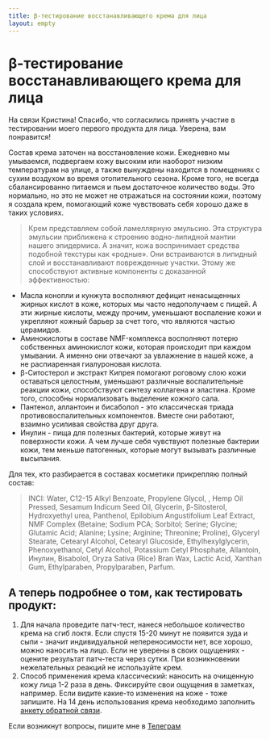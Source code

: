 ```yaml
---
title: β-тестирование восстанавливающего крема для лица
layout: empty
---
```


# β-тестирование восстанавливающего крема для лица

На связи Кристина! Спасибо, что согласились принять участие в тестировании моего первого продукта для лица. Уверена, вам понравится!

Состав крема заточен на восстановление кожи. Ежедневно мы умываемся, подвергаем кожу высоким или наоборот низким температурам на улице, а также вынуждены находится в помещениях с сухим воздухом во время отопительного сезона. Кроме того, не всегда сбалансированно питаемся и пьем достаточное количество воды. Это нормально, но это не может не отражаться на состоянии кожи, поэтому я создала крем, помогающий коже чувствовать себя хорошо даже в таких условиях.

> Крем представляем собой ламеллярную эмульсию. Эта структура эмульсии приближена к строению водно-липидной мантии нашего эпидермиса. А значит, кожа воспринимает средства подобной текстуры как «родные». Они встраиваются в липидный слой и восстанавливают поврежденные участки. Этому же способствуют активные компоненты с доказанной эффективностью:

* Масла конопли и кунжута восполняют дефицит ненасыщенных жирных кислот в коже, которых мы часто недополучаем с пищей. А эти жирные кислоты, между прочим, уменьшают воспаление кожи и укрепляют кожный барьер за счет того, что являются частью церамидов.
* Аминокислоты в составе NMF-комплекса восполняют потерю собственных аминокислот кожи, которая происходит при каждом умывании. А именно они отвечают за увлажнение в нашей коже, а не распиаренная гиалуроновая кислота.
* β-Ситостерол и экстракт Кипрея помогают роговому слою кожи оставаться целостным, уменьшают различные воспалительные реакции кожи, способствуют синтезу коллагена и эластина. Кроме того, способны нормализовать выделение кожного сала.
* Пантенол, аллантоин и бисаболол - это классическая триада противовоспалительных компонентов. Вместе они работают, взаимно усиливая свойства друг друга. 
* Инулин - пища для полезных бактерий, которые живут на поверхности кожи. А чем лучше себя чувствуют полезные бактерии кожи, тем меньше патогенных, которые могут вызывать различные высыпания.

Для тех, кто разбирается в составах косметики прикрепляю полный состав:
> INCI: Water, C12-15 Alkyl Benzoate, Propylene Glycol, , Hemp Oil Pressed, Sesamum Indicum Seed Oil, Glycerin, β-Sitosterol, Hydroxyethyl urea, Panthenol, Epilobium Angustifolium Leaf Extract, NMF Complex (Betaine; Sodium PCA; Sorbitol; Serine; Glycine; Glutamic Acid; Alanine; Lysine; Arginine; Threonine; Proline), Glyceryl Stearate, Cetearyl Alcohol, Cetearyl Gluсoside, Ethylhexylglycerin, Phenoxyethanol, Cetyl Alcohol, Potassium Cetyl Phosphate, Allantoin, Инулин,  Bisabolol, Oryza Sativa (Rice) Bran Wax, Lactic Acid, Xanthan Gum, Ethylparaben, Propylparaben, Parfum.

## А теперь подробнее о том, как тестировать продукт:

1. Для начала проведите патч-тест, нанеся небольшое количество крема на сгиб локтя. Если спустя 15-20 минут не появится зуда и сыпи - значит индивидуальной непереносимости нет, все хорошо, можно наносить на лицо. Если не уверены в своих ощущениях - оцените результат патч-теста через сутки. При возникновении нежелательных реакций не используйте крем.
2. Способ применения крема классический: наносить на очищенную кожу лица 1-2 раза в день. Фиксируйте свои ощущения в заметках, например. Если видите какие-то изменения на коже - тоже запишите. На 14 день использования крема необходимо заполнить [анкету обратной связи](https://docs.google.com/forms/d/1jISAbNLQ5G5LrmzEb8rZ-_qCZekz-2BRHCjvP9hl3IU/edit).

Если возникнут вопросы, пишите мне в [Телеграм](https://t.me/kristanzu)
